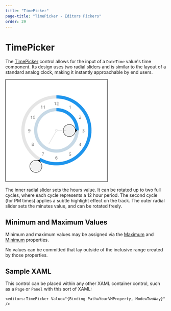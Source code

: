 ```yaml
---
title: "TimePicker"
page-title: "TimePicker - Editors Pickers"
order: 29
---
```

# TimePicker

The [TimePicker](xref:@ActiproUIRoot.Controls.Editors.TimePicker) control allows for the input of a `DateTime` value's time component.  Its design uses two radial sliders and is similar to the layout of a standard analog clock, making it instantly approachable by end users.

![Screenshot](../images/timepicker.png)

The inner radial slider sets the hours value.  It can be rotated up to two full cycles, where each cycle represents a 12 hour period.  The second cycle (for PM times) applies a subtle highlight effect on the track.  The outer radial slider sets the minutes value, and can be rotated freely.

## Minimum and Maximum Values

Minimum and maximum values may be assigned via the [Maximum](xref:@ActiproUIRoot.Controls.Editors.TimePicker.Maximum) and [Minimum](xref:@ActiproUIRoot.Controls.Editors.TimePicker.Minimum) properties.

No values can be committed that lay outside of the inclusive range created by those properties.

## Sample XAML

This control can be placed within any other XAML container control, such as a `Page` or `Panel` with this sort of XAML:

```xaml
<editors:TimePicker Value="{Binding Path=YourVMProperty, Mode=TwoWay}" />
```
